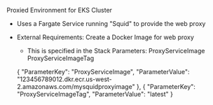 Proxied Environment for EKS Cluster

* Uses a Fargate Service running "Squid" to provide the web proxy

* External Requirements: Create a Docker Image for web proxy
    * This is specified in the Stack Parameters: ProxyServiceImage ProxyServiceImageTag





   {
        "ParameterKey": "ProxyServiceImage",
        "ParameterValue": "123456789012.dkr.ecr.us-west-2.amazonaws.com/mysquidproxyimage"
    },
    {
        "ParameterKey": "ProxyServiceImageTag",
        "ParameterValue": "latest"
    }

